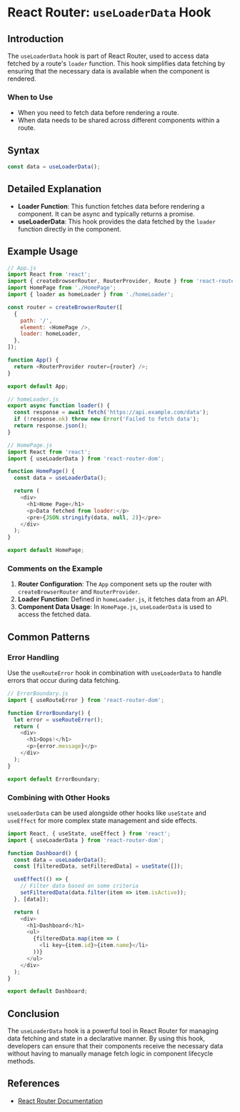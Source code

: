 
# React Router: `useLoaderData` Hook

## Introduction

The `useLoaderData` hook is part of React Router, used to access data fetched by a route's `loader` function. This hook simplifies data fetching by ensuring that the necessary data is available when the component is rendered.

### When to Use

- When you need to fetch data before rendering a route.
- When data needs to be shared across different components within a route.

## Syntax

```javascript
const data = useLoaderData();
```

## Detailed Explanation

- **Loader Function**: This function fetches data before rendering a component. It can be async and typically returns a promise.
- **useLoaderData**: This hook provides the data fetched by the `loader` function directly in the component.

## Example Usage

```javascript
// App.js
import React from 'react';
import { createBrowserRouter, RouterProvider, Route } from 'react-router-dom';
import HomePage from './HomePage';
import { loader as homeLoader } from './homeLoader';

const router = createBrowserRouter([
  {
    path: '/',
    element: <HomePage />,
    loader: homeLoader,
  },
]);

function App() {
  return <RouterProvider router={router} />;
}

export default App;

// homeLoader.js
export async function loader() {
  const response = await fetch('https://api.example.com/data');
  if (!response.ok) throw new Error('Failed to fetch data');
  return response.json();
}

// HomePage.js
import React from 'react';
import { useLoaderData } from 'react-router-dom';

function HomePage() {
  const data = useLoaderData();

  return (
    <div>
      <h1>Home Page</h1>
      <p>Data fetched from loader:</p>
      <pre>{JSON.stringify(data, null, 2)}</pre>
    </div>
  );
}

export default HomePage;
```

### Comments on the Example

1. **Router Configuration**: The `App` component sets up the router with `createBrowserRouter` and `RouterProvider`.
2. **Loader Function**: Defined in `homeLoader.js`, it fetches data from an API.
3. **Component Data Usage**: In `HomePage.js`, `useLoaderData` is used to access the fetched data.

## Common Patterns

### Error Handling

Use the `useRouteError` hook in combination with `useLoaderData` to handle errors that occur during data fetching.

```javascript
// ErrorBoundary.js
import { useRouteError } from 'react-router-dom';

function ErrorBoundary() {
  let error = useRouteError();
  return (
    <div>
      <h1>Oops!</h1>
      <p>{error.message}</p>
    </div>
  );
}

export default ErrorBoundary;
```

### Combining with Other Hooks

`useLoaderData` can be used alongside other hooks like `useState` and `useEffect` for more complex state management and side effects.

```javascript
import React, { useState, useEffect } from 'react';
import { useLoaderData } from 'react-router-dom';

function Dashboard() {
  const data = useLoaderData();
  const [filteredData, setFilteredData] = useState([]);

  useEffect(() => {
    // Filter data based on some criteria
    setFilteredData(data.filter(item => item.isActive));
  }, [data]);

  return (
    <div>
      <h1>Dashboard</h1>
      <ul>
        {filteredData.map(item => (
          <li key={item.id}>{item.name}</li>
        ))}
      </ul>
    </div>
  );
}

export default Dashboard;
```

## Conclusion

The `useLoaderData` hook is a powerful tool in React Router for managing data fetching and state in a declarative manner. By using this hook, developers can ensure that their components receive the necessary data without having to manually manage fetch logic in component lifecycle methods.

## References

- [React Router Documentation](https://reactrouter.com/)
